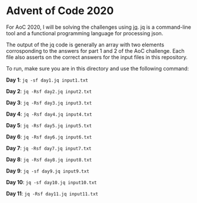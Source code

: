 # Advent of Code 2020

For AoC 2020, I will be solving the challenges using [jq](https://stedolan.github.io/jq/manual/). jq is a command-line tool and a functional programming language for processing json.

The output of the jq code is generally an array with two elements corrosponding to the answers for part 1 and 2 of the AoC challenge. Each file also asserts on the correct answers for the input files in this repository.

To run, make sure you are in this directory and use the following command:

**Day 1**: `jq -sf day1.jq input1.txt`

**Day 2**: `jq -Rsf day2.jq input2.txt`

**Day 3**: `jq -Rsf day3.jq input3.txt`

**Day 4**: `jq -Rsf day4.jq input4.txt`

**Day 5**: `jq -Rsf day5.jq input5.txt`

**Day 6**: `jq -Rsf day6.jq input6.txt`

**Day 7**: `jq -Rsf day7.jq input7.txt`

**Day 8**: `jq -Rsf day8.jq input8.txt`

**Day 9**: `jq -sf day9.jq input9.txt`

**Day 10**: `jq -sf day10.jq input10.txt`

**Day 11**: `jq -Rsf day11.jq input11.txt`
